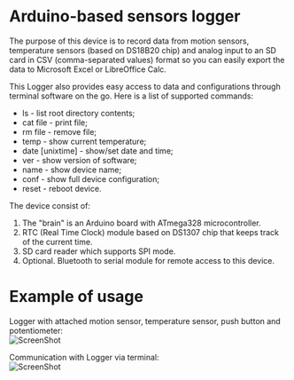 Arduino-based sensors logger
============================

The purpose of this device is to record data from motion sensors, temperature sensors (based on DS18B20 chip) and analog input to an SD card in CSV (comma-separated values) format so you can easily export the data to Microsoft Excel or LibreOffice Calc.


This Logger also provides easy access to data and configurations through terminal software on the go. Here is a list of supported commands:


* ls -  list root directory contents;
* cat file - print file;
* rm file - remove file;
* temp - show current temperature;
* date [unixtime] - show/set date and time;
* ver - show version of software;
* name - show device name;
* conf - show full device configuration;
* reset - reboot device.


The device consist of:


1. The "brain" is an Arduino board with ATmega328 microcontroller.
2. RTC (Real Time Clock) module based on DS1307 chip that keeps track of the current time.
3. SD card reader which supports SPI mode.
4. Optional. Bluetooth to serial module for remote access to this device.

Example of usage
================

Logger with attached motion sensor, temperature sensor, push button and potentiometer:  
![ScreenShot](https://raw.github.com/mykh/Data-Logger-Arduino/gh-pages/images/sensors_logger.jpg)

Communication with Logger via terminal:  
![ScreenShot](https://raw.github.com/mykh/Data-Logger-Arduino/gh-pages/images/terminal_window.png)

